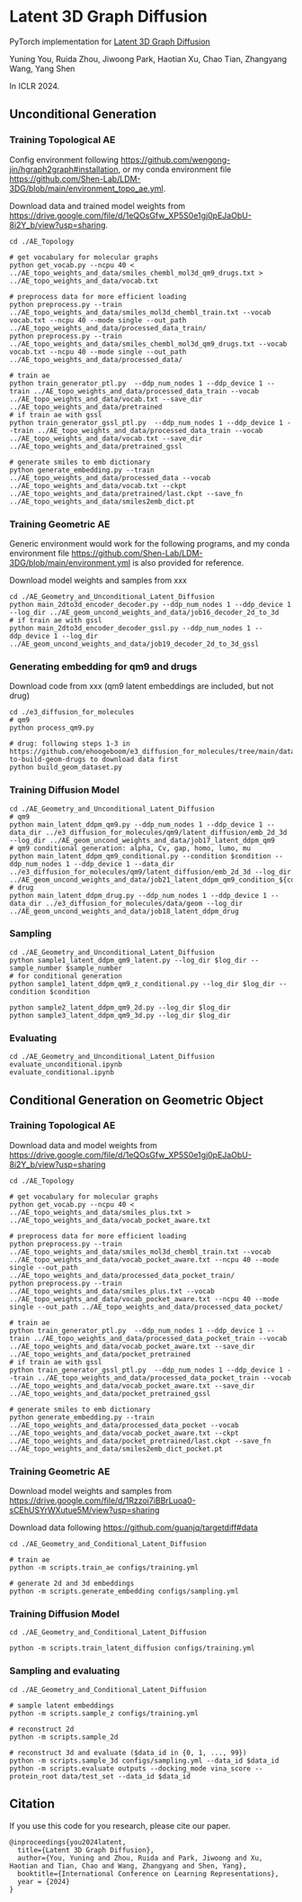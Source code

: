 # Latent 3D Graph Diffusion

PyTorch implementation for [Latent 3D Graph Diffusion](https://openreview.net/forum?id=cXbnGtO0NZ)

Yuning You, Ruida Zhou, Jiwoong Park, Haotian Xu, Chao Tian, Zhangyang Wang, Yang Shen

In ICLR 2024.

## Unconditional Generation

### Training Topological AE
Config environment following https://github.com/wengong-jin/hgraph2graph#installation, or my conda environment file https://github.com/Shen-Lab/LDM-3DG/blob/main/environment_topo_ae.yml.

Download data and trained model weights from https://drive.google.com/file/d/1eQOsGfw_XP5S0e1gj0pEJaObU-8i2Y_b/view?usp=sharing.
```
cd ./AE_Topology

# get vocabulary for molecular graphs
python get_vocab.py --ncpu 40 < ../AE_topo_weights_and_data/smiles_chembl_mol3d_qm9_drugs.txt > ../AE_topo_weights_and_data/vocab.txt

# preprocess data for more efficient loading
python preprocess.py --train ../AE_topo_weights_and_data/smiles_mol3d_chembl_train.txt --vocab vocab.txt --ncpu 40 --mode single --out_path ../AE_topo_weights_and_data/processed_data_train/
python preprocess.py --train ../AE_topo_weights_and_data/smiles_chembl_mol3d_qm9_drugs.txt --vocab vocab.txt --ncpu 40 --mode single --out_path ../AE_topo_weights_and_data/processed_data/

# train ae
python train_generator_ptl.py  --ddp_num_nodes 1 --ddp_device 1 --train ../AE_topo_weights_and_data/processed_data_train --vocab ../AE_topo_weights_and_data/vocab.txt --save_dir ../AE_topo_weights_and_data/pretrained
# if train ae with gssl
python train_generator_gssl_ptl.py  --ddp_num_nodes 1 --ddp_device 1 --train ../AE_topo_weights_and_data/processed_data_train --vocab ../AE_topo_weights_and_data/vocab.txt --save_dir ../AE_topo_weights_and_data/pretrained_gssl

# generate smiles to emb dictionary
python generate_embedding.py --train ../AE_topo_weights_and_data/processed_data --vocab ../AE_topo_weights_and_data/vocab.txt --ckpt ../AE_topo_weights_and_data/pretrained/last.ckpt --save_fn ../AE_topo_weights_and_data/smiles2emb_dict.pt
```

### Training Geometric AE
Generic environment would work for the following programs, and my conda environment file https://github.com/Shen-Lab/LDM-3DG/blob/main/environment.yml is also provided for reference.

Download model weights and samples from xxx

```
cd ./AE_Geometry_and_Unconditional_Latent_Diffusion
python main_2dto3d_encoder_decoder.py --ddp_num_nodes 1 --ddp_device 1 --log_dir ../AE_geom_uncond_weights_and_data/job16_decoder_2d_to_3d
# if train ae with gssl
python main_2dto3d_encoder_decoder_gssl.py --ddp_num_nodes 1 --ddp_device 1 --log_dir ../AE_geom_uncond_weights_and_data/job19_decoder_2d_to_3d_gssl
```

### Generating embedding for qm9 and drugs
Download code from xxx (qm9 latent embeddings are included, but not drug)
```
cd ./e3_diffusion_for_molecules
# qm9
python process_qm9.py

# drug: following steps 1-3 in https://github.com/ehoogeboom/e3_diffusion_for_molecules/tree/main/data/geom#how-to-build-geom-drugs to download data first
python build_geom_dataset.py
```

### Training Diffusion Model
```
cd ./AE_Geometry_and_Unconditional_Latent_Diffusion
# qm9
python main_latent_ddpm_qm9.py --ddp_num_nodes 1 --ddp_device 1 --data_dir ../e3_diffusion_for_molecules/qm9/latent_diffusion/emb_2d_3d --log_dir ../AE_geom_uncond_weights_and_data/job17_latent_ddpm_qm9
# qm9 conditional generation: alpha, Cv, gap, homo, lumo, mu
python main_latent_ddpm_qm9_conditional.py --condition $condition --ddp_num_nodes 1 --ddp_device 1 --data_dir ../e3_diffusion_for_molecules/qm9/latent_diffusion/emb_2d_3d --log_dir ../AE_geom_uncond_weights_and_data/job21_latent_ddpm_qm9_condition_${condition}
# drug
python main_latent_ddpm_drug.py --ddp_num_nodes 1 --ddp_device 1 --data_dir ../e3_diffusion_for_molecules/data/geom --log_dir ../AE_geom_uncond_weights_and_data/job18_latent_ddpm_drug
```

### Sampling
```
cd ./AE_Geometry_and_Unconditional_Latent_Diffusion
python sample1_latent_ddpm_qm9_latent.py --log_dir $log_dir --sample_number $sample_number
# for conditional generation
python sample1_latent_ddpm_qm9_z_conditional.py --log_dir $log_dir --condition $condition

python sample2_latent_ddpm_qm9_2d.py --log_dir $log_dir
python sample3_latent_ddpm_qm9_3d.py --log_dir $log_dir
```

### Evaluating
```
cd ./AE_Geometry_and_Unconditional_Latent_Diffusion
evaluate_unconditional.ipynb
evaluate_conditional.ipynb
```


## Conditional Generation on Geometric Object

### Training Topological AE
Download data and model weights from https://drive.google.com/file/d/1eQOsGfw_XP5S0e1gj0pEJaObU-8i2Y_b/view?usp=sharing
```
cd ./AE_Topology

# get vocabulary for molecular graphs
python get_vocab.py --ncpu 40 < ../AE_topo_weights_and_data/smiles_plus.txt > ../AE_topo_weights_and_data/vocab_pocket_aware.txt

# preprocess data for more efficient loading
python preprocess.py --train ../AE_topo_weights_and_data/smiles_mol3d_chembl_train.txt --vocab ../AE_topo_weights_and_data/vocab_pocket_aware.txt --ncpu 40 --mode single --out_path ../AE_topo_weights_and_data/processed_data_pocket_train/
python preprocess.py --train ../AE_topo_weights_and_data/smiles_plus.txt --vocab ../AE_topo_weights_and_data/vocab_pocket_aware.txt --ncpu 40 --mode single --out_path ../AE_topo_weights_and_data/processed_data_pocket/

# train ae
python train_generator_ptl.py  --ddp_num_nodes 1 --ddp_device 1 --train ../AE_topo_weights_and_data/processed_data_pocket_train --vocab ../AE_topo_weights_and_data/vocab_pocket_aware.txt --save_dir ../AE_topo_weights_and_data/pocket_pretrained
# if train ae with gssl
python train_generator_gssl_ptl.py  --ddp_num_nodes 1 --ddp_device 1 --train ../AE_topo_weights_and_data/processed_data_pocket_train --vocab ../AE_topo_weights_and_data/vocab_pocket_aware.txt --save_dir ../AE_topo_weights_and_data/pocket_pretrained_gssl

# generate smiles to emb dictionary
python generate_embedding.py --train ../AE_topo_weights_and_data/processed_data_pocket --vocab ../AE_topo_weights_and_data/vocab_pocket_aware.txt --ckpt ../AE_topo_weights_and_data/pocket_pretrained/last.ckpt --save_fn ../AE_topo_weights_and_data/smiles2emb_dict_pocket.pt
```

### Training Geometric AE
Download model weights and samples from https://drive.google.com/file/d/1Rzzoi7iBBrLuoa0-sCEhUSYrWXutue5M/view?usp=sharing

Download data following https://github.com/guanjq/targetdiff#data
```
cd ./AE_Geometry_and_Conditional_Latent_Diffusion

# train ae
python -m scripts.train_ae configs/training.yml

# generate 2d and 3d embeddings
python -m scripts.generate_embedding configs/sampling.yml
```

### Training Diffusion Model
```
cd ./AE_Geometry_and_Conditional_Latent_Diffusion

python -m scripts.train_latent_diffusion configs/training.yml
```

### Sampling and evaluating
```
cd ./AE_Geometry_and_Conditional_Latent_Diffusion

# sample latent embeddings
python -m scripts.sample_z configs/training.yml

# reconstruct 2d
python -m scripts.sample_2d

# reconstruct 3d and evaluate ($data_id in {0, 1, ..., 99})
python -m scripts.sample_3d configs/sampling.yml --data_id $data_id
python -m scripts.evaluate outputs --docking_mode vina_score --protein_root data/test_set --data_id $data_id
```


## Citation

If you use this code for you research, please cite our paper.

```
@inproceedings{you2024latent,
  title={Latent 3D Graph Diffusion},
  author={You, Yuning and Zhou, Ruida and Park, Jiwoong and Xu, Haotian and Tian, Chao and Wang, Zhangyang and Shen, Yang},
  booktitle={International Conference on Learning Representations},
  year = {2024}
}
```

